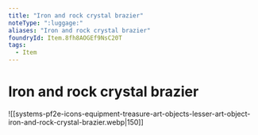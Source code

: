 ```yaml
---
title: "Iron and rock crystal brazier"
noteType: ":luggage:"
aliases: "Iron and rock crystal brazier"
foundryId: Item.8fh8AOGEf9NsC20T
tags:
  - Item
---
```


# Iron and rock crystal brazier
![[systems-pf2e-icons-equipment-treasure-art-objects-lesser-art-object-iron-and-rock-crystal-brazier.webp|150]]
